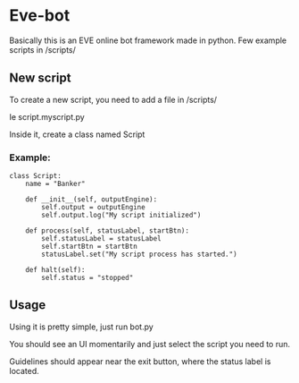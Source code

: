 # Eve-bot
Basically this is an EVE online bot framework made in python.
Few example scripts in /scripts/

## New script
To create a new script, you need to add a file in /scripts/

Ie script.myscript.py

Inside it, create a class named Script
### Example:
```
class Script:
    name = "Banker"

    def __init__(self, outputEngine):
        self.output = outputEngine
        self.output.log("My script initialized")

    def process(self, statusLabel, startBtn):
        self.statusLabel = statusLabel
        self.startBtn = startBtn
        statusLabel.set("My script process has started.")

    def halt(self):
        self.status = "stopped"
```

## Usage
Using it is pretty simple, just run bot.py

You should see an UI momentarily and just select the script you need to run.

Guidelines should appear near the exit button, where the status label is located.
